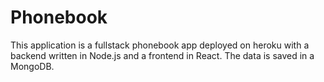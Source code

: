 # Phonebook

This application is a fullstack phonebook app deployed on heroku with a backend written in Node.js and a frontend in React. The data is saved in a MongoDB.
